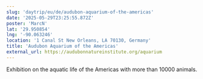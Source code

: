 ```yaml
---
slug: 'daytrip/eu/de/audubon-aquarium-of-the-americas'
date: '2025-05-29T23:25:55.872Z'
poster: 'MarcN'
lat: '29.950854'
lng: '-90.063246'
location: '1 Canal St New Orleans, LA 70130, Germany'
title: 'Audubon Aquarium of the Americas'
external_url: https://audubonnatureinstitute.org/aquarium
---
```

Exhibition on the aquatic life of the Americas with more than 10000 animals.